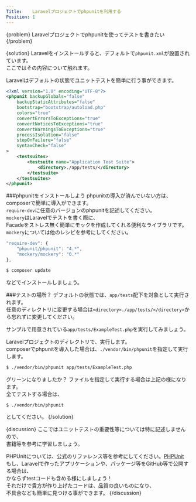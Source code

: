 ```yaml
---
Title:    Laravelプロジェクトでphpunitを利用する
Position: 1
---
```


{problem}
Laravelプロジェクトでphpunitを使ってテストを書きたい
{/problem}

{solution}
Laravelをインストールすると、デフォルトで`phpunit.xml`が設置されています。  
ここではその内容について触れます。

Laravelはデフォルトの状態でユニットテストを簡単に行う事ができます。
  
```xml
<?xml version="1.0" encoding="UTF-8"?>
<phpunit backupGlobals="false"
    backupStaticAttributes="false"
    bootstrap="bootstrap/autoload.php"
    colors="true"
    convertErrorsToExceptions="true"
    convertNoticesToExceptions="true"
    convertWarningsToExceptions="true"
    processIsolation="false"
    stopOnFailure="false"
    syntaxCheck="false"
>
    <testsuites>
        <testsuite name="Application Test Suite">
            <directory>./app/tests/</directory>
        </testsuite>
    </testsuites>
</phpunit>
```
###phpunitをインストールしよう
phpunitの導入が済んでいない方は、composerで簡単に導入ができます。  
`require-dev`に任意のバージョンのphpunitを記述してください。  
`mockery`はLaravelでテストを書く際に、  
Facadeをストレス無く簡単にモックを作成してくれる便利なライブラリです。  
`mockery`については他のレシピを参考にしてください。  
```js
"require-dev": {
    "phpunit/phpunit": "4.*",
    "mockery/mockery": "0.*"
},
```

```bash
$ composer update
```
などでインストールしましょう。  

###テストの場所？
デフォルトの状態では、`app/tests`配下を対象として実行されます。  
任意のディレクトリに変更する場合は`<directory>./app/tests/</directory>`から忘れずに変更してください。

サンプルで用意されている`app/tests/ExampleTest.php`を実行してみましょう。  

Laravelプロジェクトのディレクトリで、実行します。  
composerでphpunitを導入した場合は、`./vendor/bin/phpunit`を指定して実行します。

```bash
$ ./vendor/bin/phpunit app/tests/ExampleTest.php
```

グリーンになりましたか？
ファイルを指定して実行する場合は上記の様になります。  
全てテストする場合は、  

```bash
$ ./vendor/bin/phpunit
```

としてください。
{/solution}

{discussion}
ここではユニットテストの重要性等については特に記述しませんので、  
書籍等を参考に学習しましょう。  

PHPUnitについては、公式のリファレンス等を参考にしてください。[PHPUnit](http://phpunit.de/)  
もし、Laravelで作ったアプリケーションや、パッケージ等をGitHub等で公開する場合は、  
かならずtestコードも含める様にしましょう！  
それだけで貴方が作り上げたコードは、品質の良いものになり、  
不具合なども簡単に見つける事ができます。
{/discussion}
